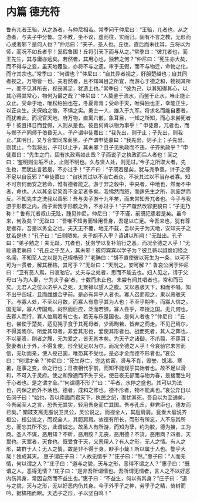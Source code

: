 # 内篇 德充符
鲁有兀者王骀，从之游者，与仲尼相若。常季问于仲尼曰：“王骀，兀者也，从之游者，与夫子中分鲁。立不教，坐不议，虚而往，实而归。固有不言之教，无形而心成者邪？是何人也？”仲尼曰：“夫子，圣人也。丘也，直后而未往耳。丘将以为师，而况不如丘者乎！奚假鲁国！丘将引天下而与从之。”常季曰：“彼兀者也，而王先生，其与庸亦远矣。若然者，其用心也，独若之何？”仲尼曰：“死生亦大矣，而不得与之变，虽天地覆坠，亦将不与之遗。审乎无假，而不与物迁，命物之化，而守其宗也。”常季曰：“何谓也？”仲尼曰：“自其异者视之，肝胆楚越也；自其同者视之，万物皆一也。夫若然者，且不知耳目之所宜，而游心于德之和，物视其所一，而不见其所丧，视丧其足，犹遗土也。”常季曰：“彼为己，以其知得其心，以其心得其常心，物何为最之哉？”仲尼曰：“人莫鉴于流水，而鉴于止水，唯止能止众止。受命于地，唯松柏独也在，冬夏青青；受命于天，唯舜独也正，幸能正生，以正众生。夫保始之徵，不惧之实。勇士一人，雄入于九军。将求名而能自要者，而犹若此，而况官天地，府万物，直寓六骸，象耳目，一知之所知，而心未尝死者乎！彼且择日而登假，人则从是也。彼且何肯以物为事乎！”
申徒嘉，兀者也，而与郑子产同师于伯昏无人。子产谓申徒嘉曰：“我先出，则子止；子先出，则我止。”其明日，又与合堂同席而坐。子产谓申徒嘉曰：“我先出，则子止；子先出，则我止。今我将出，子可以止乎，其未邪？且子见执政而不违，子齐执政乎？”申徒嘉曰：“先生之门，固有执政焉如此哉？子而说子之执政而后人者也！闻之曰：‘鉴明则尘垢不止，止则不明也。久与贤人处，则无过。’今子之所取大者，先生也，而犹出言若是，不亦过乎！”子产曰：“子既若是矣，犹与尧争善，计子之德不足以自反邪？”申徒嘉曰：“自状其过以不当亡者众，不状其过以不当存者寡。知不可奈何而安之若命，惟有德者能之。游于羿之彀中，中央者，中地也，然而不中者，命也。人以其全足笑吾不全足者多矣。我怫然而怒，而适先生之所，则废然而反。不知先生之洗我以善邪！吾与夫子游十九年矣，而未尝知吾兀者也。今子与我游于形骸之内，而子索我于形骸之外，不亦过乎！”子产蹴然改容更貌曰：“子无乃称！”
鲁有兀者叔山无趾，踵见仲尼。仲尼曰：“子不谨，前既犯患若是矣。虽今来，何及矣？”无趾曰：“吾唯不知务而轻用吾身，吾是以亡足。今吾来也，犹有尊足者存，吾是以务全之也。夫天无不覆，地无不载，吾以夫子为天地，安知夫子之犹若是也！”孔子曰：“丘则陋矣。夫子胡不入乎？请讲以所闻！”无趾出。孔子曰：“弟子勉之！夫无趾，兀者也，犹务学以复补前行之恶，而况全德之人乎！”无趾语老聃曰：“孔丘之于至人，其未邪！彼何宾宾以学子为？彼且蕲以諔诡幻怪之名闻，不知至人之以是为己桎梏邪？”老聃曰：“胡不直使彼以死生为一条，以可不可为一贯者，解其桎梏，其可乎？”无趾曰：“天刑之，安可解？”
鲁哀公问于仲尼曰：“卫有恶人焉，曰哀骀它。丈夫与之处者，思而不能去也。妇人见之，请于父母曰‘与为人妻，宁为夫子妾’者，十数而未止也。未尝有闻其唱者也，常和而已矣。无君人之位以济乎人之死，无聚禄以望人之腹。又以恶骇天下，和而不唱，知不出乎四域，且而雌雄合乎前。是必有异乎人者也。寡人召而观之，果以恶骇天下。与寡人处，不至以月数，而寡人有意乎其为人也；不至乎期年，而寡人信之。国无宰，寡人传国焉。闷然而后应，泛而若辞。寡人丑乎，卒授之国。无几何也，去寡人而行，寡人恤焉若有亡也，若无与乐是国也。是何人者也？”仲尼曰：“丘也，尝使于楚矣，适见㹠子食于其死母者，少焉眴若，皆弃之而走。不见己焉尔，不得类焉尔。所爱其母者，非爱其形也，爱使其形者也。战而死者，其人之葬也，不以翣资，刖者之屦，无为爱之，皆无其本矣。为天子之诸御，不爪翦，不穿耳；娶妻者止于外，不得复使。形全犹足以为尔，而况全德之人乎！今哀骀它未言而信，无功而亲，使人授己国，唯恐其不受也，是必才全而德不形者也。”哀公曰：“何谓才全？”仲尼曰：“死生存亡，穷达贫富，贤与不肖，毁誉、饥渴、寒暑，是事之变，命之行也；日夜相代乎前，而知不能规乎其始者也。故不足以滑和，不可入于灵府。使之和豫通而不失于兑，使日夜无郤而与物为春，是接而生时于心者也。是之谓才全。”“何谓德不形？”曰：“平者，水停之盛也。其可以为法也，内保之而外不荡也。德者，成和之修也。德不形者，物不能离也。”哀公异日以告闵子曰：“始也，吾以南面而君天下，执民之纪，而忧其死，吾自以为至通矣。今吾闻至人之言，恐吾无其实，轻用吾身而亡其国。吾与孔丘，非君臣也，德友而已矣。”
闉跂支离无脤说卫灵公，灵公说之，而视全人，其脰肩肩。瓮盎大瘿说齐桓公，桓公说之，而视全人，其脰肩肩。故德有所长，而形有所忘，人不忘其所忘，而忘其所不忘，此谓诚忘。故圣人有所游，而知为孽，约为胶，德为接，工为商。圣人不谋，恶用知？不斫，恶用胶？无丧，恶用德？不货，恶用商？四者，天鬻也。天鬻者，天食也。既受食于天，又恶用人？有人之形，无人之情。有人之形，故群于人；无人之情，故是非不得于身。眇乎小哉！所以属于人也。謷乎大哉！独成其天。
惠子谓庄子曰：“人故无情乎？”庄子曰：“然。”惠子曰：“人而无情，何以谓之人？”庄子曰：“道与之貌，天与之形，恶得不谓之人？”惠子曰：“既谓之人，恶得无情？”庄子曰：“是非吾所谓情也。吾所谓无情者，言人之不以好恶内伤其身，常因自然而不益生也。”惠子曰：“不益生，何以有其身？”庄子曰：“道与之貌，天与之形，无以好恶内伤其身。今子外乎子之神，劳乎子之精，倚树而吟，据槁梧而瞑。天选子之形，子以坚白鸣！”
